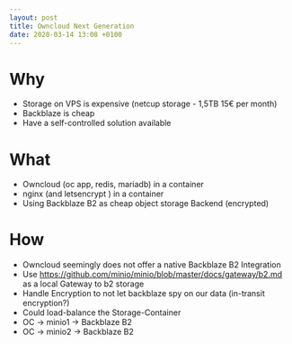 ```yaml
---
layout: post
title: Owncloud Next Generation
date: 2020-03-14 13:08 +0100
---
```

# Why
* Storage on VPS is expensive (netcup storage - 1,5TB 15€ per month)
* Backblaze is cheap
* Have a self-controlled solution available

# What
* Owncloud (oc app, redis, mariadb) in a container
* nginx (and letsencrypt ) in a container
* Using Backblaze B2 as cheap object storage Backend (encrypted)

# How
* Owncloud seemingly does not offer a native Backblaze B2 Integration
* Use https://github.com/minio/minio/blob/master/docs/gateway/b2.md as a local Gateway to b2 storage
* Handle Encryption to not let backblaze spy on our data (in-transit encryption?)
* Could load-balance the Storage-Container
* OC -> minio1 -> Backblaze B2
* OC -> minio2 -> Backblaze B2

